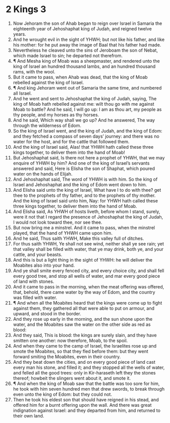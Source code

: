 ﻿# 2 Kings 3
1. Now Jehoram the son of Ahab began to reign over Israel in Samaria the eighteenth year of Jehoshaphat king of Judah, and reigned twelve years. 
2. And he wrought evil in the sight of YHWH; but not like his father, and like his mother: for he put away the image of Baal that his father had made. 
3. Nevertheless he cleaved unto the sins of Jeroboam the son of Nebat, which made Israel to sin; he departed not therefrom. 
4. ¶ And Mesha king of Moab was a sheepmaster, and rendered unto the king of Israel an hundred thousand lambs, and an hundred thousand rams, with the wool. 
5. But it came to pass, when Ahab was dead, that the king of Moab rebelled against the king of Israel. 
6. ¶ And king Jehoram went out of Samaria the same time, and numbered all Israel. 
7. And he went and sent to Jehoshaphat the king of Judah, saying, The king of Moab hath rebelled against me: wilt thou go with me against Moab to battle? And he said, I will go up: I am as thou art, my people as thy people, and my horses as thy horses. 
8. And he said, Which way shall we go up? And he answered, The way through the wilderness of Edom. 
9. So the king of Israel went, and the king of Judah, and the king of Edom: and they fetched a compass of seven days’ journey: and there was no water for the host, and for the cattle that followed them. 
10. And the king of Israel said, Alas! that YHWH hath called these three kings together, to deliver them into the hand of Moab! 
11. But Jehoshaphat said, Is there not here a prophet of YHWH, that we may enquire of YHWH by him? And one of the king of Israel’s servants answered and said, Here is Elisha the son of Shaphat, which poured water on the hands of Elijah. 
12. And Jehoshaphat said, The word of YHWH is with him. So the king of Israel and Jehoshaphat and the king of Edom went down to him. 
13. And Elisha said unto the king of Israel, What have I to do with thee? get thee to the prophets of thy father, and to the prophets of thy mother. And the king of Israel said unto him, Nay: for YHWH hath called these three kings together, to deliver them into the hand of Moab. 
14. And Elisha said, As YHWH of hosts liveth, before whom I stand, surely, were it not that I regard the presence of Jehoshaphat the king of Judah, I would not look toward thee, nor see thee. 
15. But now bring me a minstrel. And it came to pass, when the minstrel played, that the hand of YHWH came upon him. 
16. And he said, Thus saith YHWH, Make this valley full of ditches. 
17. For thus saith YHWH, Ye shall not see wind, neither shall ye see rain; yet that valley shall be filled with water, that ye may drink, both ye, and your cattle, and your beasts. 
18. And this is but a light thing in the sight of YHWH: he will deliver the Moabites also into your hand. 
19. And ye shall smite every fenced city, and every choice city, and shall fell every good tree, and stop all wells of water, and mar every good piece of land with stones. 
20. And it came to pass in the morning, when the meat offering was offered, that, behold, there came water by the way of Edom, and the country was filled with water. 
21. ¶ And when all the Moabites heard that the kings were come up to fight against them, they gathered all that were able to put on armour, and upward, and stood in the border. 
22. And they rose up early in the morning, and the sun shone upon the water, and the Moabites saw the water on the other side as red as blood: 
23. And they said, This is blood: the kings are surely slain, and they have smitten one another: now therefore, Moab, to the spoil. 
24. And when they came to the camp of Israel, the Israelites rose up and smote the Moabites, so that they fled before them: but they went forward smiting the Moabites, even in their country. 
25. And they beat down the cities, and on every good piece of land cast every man his stone, and filled it; and they stopped all the wells of water, and felled all the good trees: only in Kir-haraseth left they the stones thereof; howbeit the slingers went about it, and smote it. 
26. ¶ And when the king of Moab saw that the battle was too sore for him, he took with him seven hundred men that drew swords, to break through even unto the king of Edom: but they could not. 
27. Then he took his eldest son that should have reigned in his stead, and offered him for a burnt offering upon the wall. And there was great indignation against Israel: and they departed from him, and returned to their own land. 
